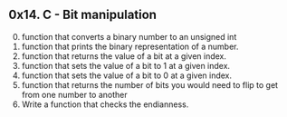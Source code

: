 0x14. C - Bit manipulation
---
0. function that converts a binary number to an unsigned int
1. function that prints the binary representation of a number.
2. function that returns the value of a bit at a given index.
3. function that sets the value of a bit to 1 at a given index.
4. function that sets the value of a bit to 0 at a given index.
5.  function that returns the number of bits you would need to flip to get from one number to another
6. Write a function that checks the endianness.
